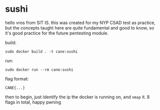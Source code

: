 # sushi

hello vros from SIT IS. this was created for my NYP CSAD test as practice, but the concepts taught here are quite fundamental and good to know, so it's good practice for the future pentesting module.

build:

    sudo docker build . -t cane:sushi

run:

    sudo docker run --rm cane:sushi

flag format: 
 
	CANE{...}

then to begin, just identify the ip the docker is running on, and `nmap` it.
8 flags in total, happy pwning
